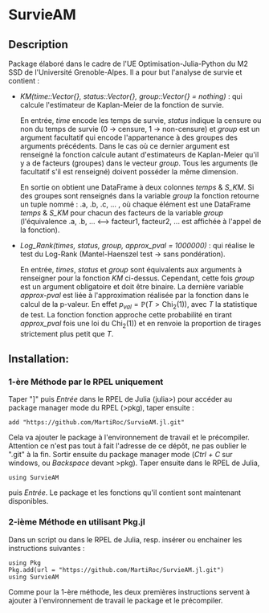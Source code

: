 # SurvieAM

## Description

Package élaboré dans le cadre de l'UE Optimisation-Julia-Python du M2 SSD de l'Université Grenoble-Alpes. Il a pour but l'analyse de survie et contient :

- *KM(time::Vector{}, status::Vector{}, group::Vector{} = nothing)* : qui calcule l'estimateur de Kaplan-Meier de la fonction de survie.

  En entrée, *time* encode les temps de survie, *status* indique la censure ou non du temps de survie (0 → censure, 1 → non-censure) et *group* est un argument facultatif qui encode l'appartenance à des groupes des arguments précédents. Dans le cas où ce dernier argument est renseigné la fonction calcule autant d'estimateurs de Kaplan-Meier qu'il y a de facteurs (groupes) dans le vecteur *group*. Tous les arguments (le facultatif s'il est renseigné) doivent posséder la même dimension.

  En sortie on obtient une DataFrame à deux colonnes *temps* & *S_KM*. Si des groupes sont renseignés dans la variable *group* la fonction retourne un tuple nommé : .a, .b, .c, ... , où chaque élément est une DataFrame *temps* & *S_KM* pour chacun des facteurs de la variable *group* (l'équivalence .a, .b, ... <--> facteur1, facteur2, ... est affichée à l'appel de la fonction).

- *Log_Rank(times, status, group, approx_pval = 1000000)* : qui réalise le test du Log-Rank (Mantel-Haenszel test → sans pondération).

  En entrée, *times*, *status* et *group* sont équivalents aux arguments à renseigner pour la fonction *KM* ci-dessus. Cependant, cette fois *group* est un argument obligatoire et doit être binaire. La dernière variable *approx-pval* est liée à l'approximation réalisée par la fonction dans le calcul de la p-valeur. En effet $p_{val} = \mathbb{P}(T> \text{Chi}_{2}(1))$, avec $T$ la statistique de test. La fonction fonction approche cette probabilité en tirant *approx_pval* fois une loi du $\text{Chi}_{2}(1))$ et en renvoie la proportion de tirages strictement plus petit que $T$.

## Installation:

### 1-ère Méthode par le RPEL uniquement

Taper "]" puis *Entrée* dans le RPEL de Julia (julia>) pour accéder au package manager mode du RPEL (>pkg), taper ensuite :

`add "https://github.com/MartiRoc/SurvieAM.jl.git"`

Cela va ajouter le package à l'environnement de travail et le précompiler. Attention ce n'est pas tout à fait l'adresse de ce dépôt, ne pas oublier le ".git" à la fin. Sortir ensuite du package manager mode (*Ctrl + C* sur windows, ou *Backspace* devant >pkg). Taper ensuite dans le RPEL de Julia, 

`using SurvieAM`

puis *Entrée*. Le package et les fonctions qu'il contient sont maintenant disponibles.

### 2-ième Méthode en utilisant Pkg.jl

Dans un script ou dans le RPEL de Julia, resp. insérer ou enchainer les instructions suivantes : 

`using Pkg` \
`Pkg.add(url = "https://github.com/MartiRoc/SurvieAM.jl.git")` \
`using SurvieAM`

Comme pour la 1-ère méthode, les deux premières instructions servent à ajouter à l'environnement de travail le package et le précompiler. 

